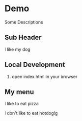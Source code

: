 # Demo

Some Descriptions

## Sub Header

I like my dog

## Local Development

1. open index.html in your browser

## My menu

I like to eat pizza

I don't like to eat hotdog!g

